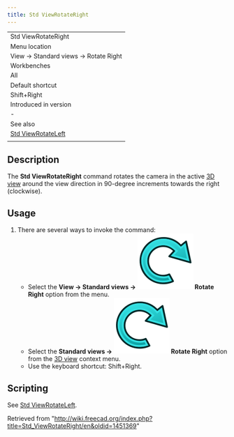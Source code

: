 ```yaml
---
title: Std ViewRotateRight
---
```


|                                                                |
| -------------------------------------------------------------- |
| Std ViewRotateRight                                            |
| Menu location                                                  |
| View → Standard views → Rotate Right                           |
| Workbenches                                                    |
| All                                                            |
| Default shortcut                                               |
| Shift+Right                                                    |
| Introduced in version                                          |
| -                                                              |
| See also                                                       |
| [Std ViewRotateLeft](/Std_ViewRotateLeft "Std ViewRotateLeft") |
|                                                                |

## Description

The **Std ViewRotateRight** command rotates the camera in the active [3D view](/3D_view "3D view") around the view direction in 90-degree increments towards the right (clockwise).

## Usage

1. There are several ways to invoke the command:
   - Select the **View → Standard views → ![](/src/assets/images/Std_ViewRotateRight.svg) Rotate Right** option from the menu.
   - Select the **Standard views → ![](/src/assets/images/Std_ViewRotateRight.svg) Rotate Right** option from the [3D view](/3D_view "3D view") context menu.
   - Use the keyboard shortcut: Shift+Right.

## Scripting

See [Std ViewRotateLeft](/Std_ViewRotateLeft#Scripting "Std ViewRotateLeft").

Retrieved from "<http://wiki.freecad.org/index.php?title=Std_ViewRotateRight/en&oldid=1451369>"
